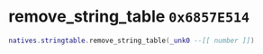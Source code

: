 # remove_string_table `0x6857E514`

```lua
natives.stringtable.remove_string_table(_unk0 --[[ number ]])
```